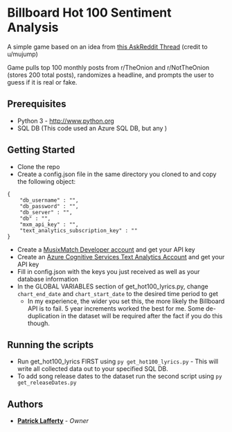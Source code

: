 # Billboard Hot 100 Sentiment Analysis

A simple game based on an idea from [this AskReddit Thread](https://www.reddit.com/r/AskReddit/comments/920c2b/whats_a_drinking_game_you_can_play_with_the_front/) (credit to u/mujump)

Game pulls top 100 monthly posts from r/TheOnion and r/NotTheOnion (stores 200 total posts), randomizes a headline, and prompts the user to guess if it is real or fake.

## Prerequisites

* Python 3 - http://www.python.org
* SQL DB (This code used an Azure SQL DB, but any )

## Getting Started

* Clone the repo
* Create a config.json file in the same directory you cloned to and copy the following object:
```
{
    "db_username" : "",
    "db_password" : "",
    "db_server" : "",
    "db" : "",
    "mxm_api_key" : "",
    "text_analytics_subscription_key" : ""
} 
```
* Create a [MusixMatch Developer account](https://developer.musixmatch.com/) and get your API key
* Create an [Azure Cognitive Services Text Analytics Account](https://docs.microsoft.com/en-us/azure/cognitive-services/text-analytics/how-tos/text-analytics-how-to-signup) and get your API key
* Fill in config.json with the keys you just received as well as your database information
* In the GLOBAL VARIABLES section of get_hot100_lyrics.py, change `chart_end_date` and `chart_start_date` to the desired time period to get
    * In my experience, the wider you set this, the more likely the Billboard API is to fail. 5 year increments worked the best for me. Some de-duplication in the dataset will be required after the fact if you do this though.

## Running the scripts

* Run get_hot100_lyrics FIRST using `py get_hot100_lyrics.py` - This will write all collected data out to your specified SQL DB.
* To add song release dates to the dataset run the second script using `py get_releaseDates.py`

## Authors

* [**Patrick Lafferty**](https://github.com/patlaff) - *Owner*
